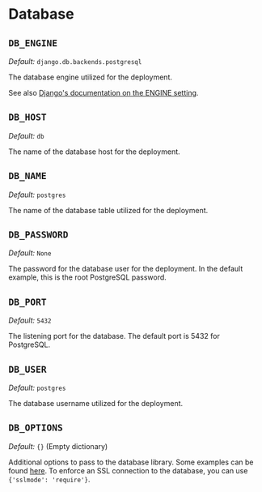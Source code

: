 # Database

## `DB_ENGINE`

*Default:* `django.db.backends.postgresql`

The database engine utilized for the deployment.

See also [Django's documentation on the ENGINE setting](https://docs.djangoproject.com/en/4.0/ref/settings/#engine).

## `DB_HOST`

*Default:* `db`

The name of the database host for the deployment.

## `DB_NAME`

*Default:* `postgres`

The name of the database table utilized for the deployment.

## `DB_PASSWORD`

*Default:* `None`

The password for the database user for the deployment. In the default example,
this is the root PostgreSQL password.

## `DB_PORT`

*Default:* `5432`

The listening port for the database. The default port is 5432 for PostgreSQL.

## `DB_USER`

*Default:* `postgres`

The database username utilized for the deployment.

## `DB_OPTIONS`

*Default:* `{}` (Empty dictionary)

Additional options to pass to the database library. Some examples can be found [here](https://docs.djangoproject.com/en/4.0/ref/settings/#std-setting-OPTIONS). To enforce an SSL connection to the database, you can use `{'sslmode': 'require'}`.
